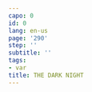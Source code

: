 ```yaml
---
capo: 0
id: 0
lang: en-us
page: '290'
step: ''
subtitle: ''
tags:
- var
title: THE DARK NIGHT
---
```

